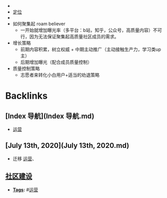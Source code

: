 - 
- [定位](定位.md)
- 
- 如何聚集起 roam believer
    - 一开始就增加曝光率（多平台：b站，知乎，公众号，高质量内容）不可行，因为无法保证聚集起高质量社区成员的需求。
- 增长策略
    - 前期内容积累，树立权威 + 中期主动推广（主动接触生产力，学习类up主）
    - 后期增加曝光（配合成员质量控制）
- 质量控制策略
    - 志愿者来转化小白用户+适当的劝退策略

# Backlinks
## [Index 导航](Index 导航.md)
- [运营](运营.md)

## [July 13th, 2020](July 13th, 2020.md)
- 迁移 [运营](运营.md)、

## [社区建设](社区建设.md)
- **[Tags](Tags.md):** #[运营](运营.md)

